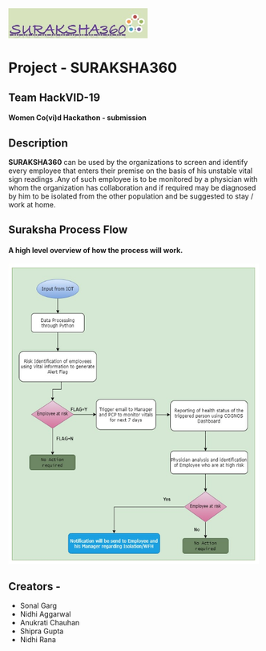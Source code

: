<img src="Documents/logo_suraksha360.jpg">

# Project - SURAKSHA360
## Team HackVID-19
#### Women Co(vi)d Hackathon - submission

## Description

<b>SURAKSHA360</b> can be used by the organizations to screen and identify every employee that enters their premise on the basis of his unstable vital sign readings .Any of such employee is to be monitored by a physician with whom the organization has collaboration and if required may be diagnosed by him to be isolated from the other population and be suggested to stay / work at home.

## Suraksha Process Flow

#### A high level overview of how the process will work.

<img src="Documents/Suraksha360_Flowchart.jpg" alt="Girl in a jacket" width="500" height="600">

## Creators -
* Sonal Garg
* Nidhi Aggarwal
* Anukrati Chauhan
* Shipra Gupta
* Nidhi Rana

